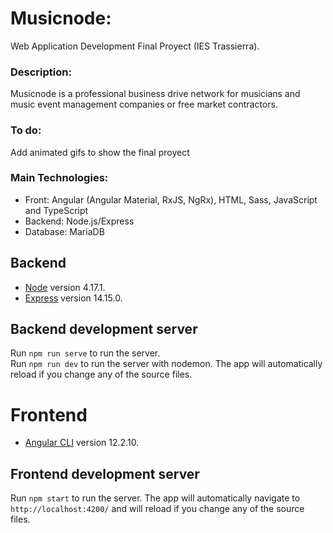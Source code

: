 # Musicnode: 
Web Application Development Final Proyect (IES Trassierra).

### Description:
Musicnode is a professional business drive network for musicians and music event management companies or free market contractors.  

### To do:
Add animated gifs to show the final proyect

### Main Technologies:
- Front: Angular (Angular Material, RxJS, NgRx), HTML, Sass, JavaScript and TypeScript
- Backend: Node.js/Express 
- Database: MariaDB

## Backend
- [Node](https://nodejs.org/en/) version 4.17.1.  
- [Express](https://expressjs.com/) version 14.15.0.  

## Backend development server
Run `npm run serve` to run the server.  
Run `npm run dev` to run the server with nodemon. The app will automatically reload if you change any of the source files.

# Frontend
- [Angular CLI](https://github.com/angular/angular-cli) version 12.2.10.

## Frontend development server  
Run `npm start` to run the server. The app will automatically navigate to `http://localhost:4200/` and will reload if you change any of the source files.
